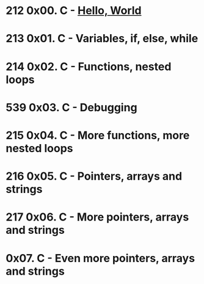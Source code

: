# 212 0x00. C - [Hello, World](https://github.com/enyewabyu/alx-low_level_programming/tree/master/0x00-hello_world)
# 213 0x01. C - Variables, if, else, while 
# 214 0x02. C - Functions, nested loops 
# 539 0x03. C - Debugging 
# 215 0x04. C - More functions, more nested loops 
# 216 0x05. C - Pointers, arrays and strings
# 217 0x06. C - More pointers, arrays and strings  
#     0x07. C - Even more pointers, arrays and strings
